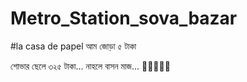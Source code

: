 # Metro_Station_sova_bazar

#la casa de papel
আম জোড়া ৫ টাকা




শোভার ছেলে ৩২৫ টাকা...
নাহলে বাসন মাজ... 🐄🐄🐄🌈🐙
